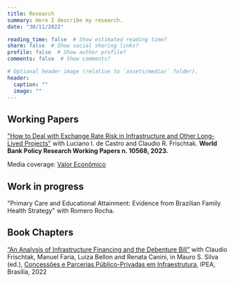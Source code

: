 ```yaml
---
title: Research
summary: Here I describe my research.
date: "30/11/2022"

reading_time: false  # Show estimated reading time?
share: false  # Show social sharing links?
profile: false  # Show author profile?
comments: false  # Show comments?

# Optional header image (relative to `assets/media/` folder).
header:
  caption: ""
  image: ""
---
```


## Working Papers

["How to Deal with Exchange Rate Risk in Infrastructure and Other Long-Lived Projects"](https://openknowledge.worldbank.org/entities/publication/b8f89e1e-7d7e-4f31-8833-1f4bf10a9d84) with Luciano I. de Castro and Claudio R. Frischtak. **World Bank Policy Research Working Papers n. 10568, 2023.**

Media coverage: [Valor Econômico](https://valor.globo.com/opiniao/coluna/como-lidar-com-risco-cambial-em-projetos-de-infraestrutura.ghtml)

## Work in progress

"Primary Care and Educational Attainment: Evidence from Brazilian Family Health Strategy" with Romero Rocha.

## Book Chapters

[“An Analysis of Infrastructure Financing and the Debenture Bill”](https://drive.google.com/file/d/1YYPVyYcoKIeYS-qplpFuKH0xwfbVmSH8/view) with Claudio Frischtak, Manuel Faria, Luiza Bellon and Renata Canini, in Mauro S. Silva (ed.), [Concessões e Parcerias Público-Privadas em Infraestrutura](https://ipea.gov.br/portal/publicacao-item?id=11058/11401), IPEA, Brasília, 2022
